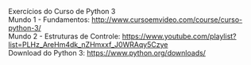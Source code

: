 Exercícios do Curso de Python 3</br>
Mundo 1 - Fundamentos: http://www.cursoemvideo.com/course/curso-python-3/<br>
Mundo 2 - Estruturas de Controle: https://www.youtube.com/playlist?list=PLHz_AreHm4dk_nZHmxxf_J0WRAqy5Czye<br>
Download do Python 3: https://www.python.org/downloads/<br>

